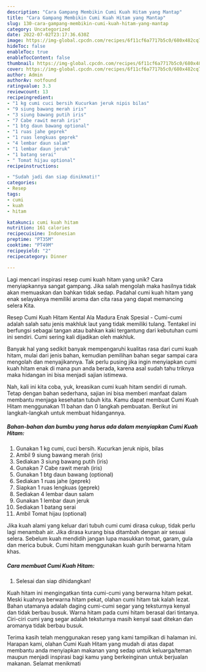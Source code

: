 ```yaml
---
description: "Cara Gampang Membikin Cumi Kuah Hitam yang Mantap"
title: "Cara Gampang Membikin Cumi Kuah Hitam yang Mantap"
slug: 130-cara-gampang-membikin-cumi-kuah-hitam-yang-mantap
category: Uncategorized
date: 2022-07-02T23:17:36.630Z
image: https://img-global.cpcdn.com/recipes/6f11cf6a7717b5c0/680x482cq70/cumi-kuah-hitam-foto-resep-utama.jpg
hideToc: false
enableToc: true
enableTocContent: false
thumbnail: https://img-global.cpcdn.com/recipes/6f11cf6a7717b5c0/680x482cq70/cumi-kuah-hitam-foto-resep-utama.jpg
cover: https://img-global.cpcdn.com/recipes/6f11cf6a7717b5c0/680x482cq70/cumi-kuah-hitam-foto-resep-utama.jpg
author: Admin
authorAv: notfound
ratingvalue: 3.3
reviewcount: 13
recipeingredient:
- "1 kg cumi cuci bersih Kucurkan jeruk nipis bilas"
- "9 siung bawang merah iris"
- "3 siung bawang putih iris"
- "7 Cabe rawit merah iris"
- "1 btg daun bawang optional"
- "1 ruas jahe geprek"
- "1 ruas lengkuas geprek"
- "4 lembar daun salam"
- "1 lembar daun jeruk"
- "1 batang serai"
- " Tomat hijau optional"
recipeinstructions:

- "Sudah jadi dan siap dinikmati!"
categories:
- Resep
tags:
- cumi
- kuah
- hitam

katakunci: cumi kuah hitam 
nutrition: 161 calories
recipecuisine: Indonesian
preptime: "PT35M"
cooktime: "PT49M"
recipeyield: "2"
recipecategory: Dinner

---
```





Lagi mencari inspirasi resep cumi kuah hitam yang unik? Cara menyiapkannya sangat gampang. Jika salah mengolah maka hasilnya tidak akan memuaskan dan bahkan tidak sedap. Padahal cumi kuah hitam yang enak selayaknya memiliki aroma dan cita rasa yang dapat memancing selera Kita.





Resep Cumi Kuah Hitam Kental Ala Madura Enak Spesial - Cumi-cumi adalah salah satu jenis makhluk laut yang tidak memiliki tulang. Tentakel ini berfungsi sebagai tangan atau bahkan kaki tergantung dari kebutuhan cumi ini sendiri. Cumi sering kali dijadikan oleh makhluk.

Banyak hal yang sedikit banyak mempengaruhi kualitas rasa dari cumi kuah hitam, mulai dari jenis bahan, kemudian pemilihan bahan segar sampai cara mengolah dan menyajikannya. Tak perlu pusing jika ingin menyiapkan cumi kuah hitam enak di mana pun anda berada, karena asal sudah tahu triknya maka hidangan ini bisa menjadi sajian istimewa.






Nah, kali ini kita coba, yuk, kreasikan cumi kuah hitam sendiri di rumah. Tetap dengan bahan sederhana, sajian ini bisa memberi manfaat dalam membantu menjaga kesehatan tubuh kita. Kamu dapat membuat Cumi Kuah Hitam menggunakan 11 bahan dan 0 langkah pembuatan. Berikut ini langkah-langkah untuk membuat hidangannya.

<!--inarticleads1-->

##### Bahan-bahan dan bumbu yang harus ada dalam menyiapkan Cumi Kuah Hitam:

1. Gunakan 1 kg cumi, cuci bersih. Kucurkan jeruk nipis, bilas
1. Ambil 9 siung bawang merah (iris)
1. Sediakan 3 siung bawang putih (iris)
1. Gunakan 7 Cabe rawit merah (iris)
1. Gunakan 1 btg daun bawang (optional)
1. Sediakan 1 ruas jahe (geprek)
1. Siapkan 1 ruas lengkuas (geprek)
1. Sediakan 4 lembar daun salam
1. Gunakan 1 lembar daun jeruk
1. Sediakan 1 batang serai
1. Ambil  Tomat hijau (optional)


Jika kuah alami yang keluar dari tubuh cumi cumi dirasa cukup, tidak perlu lagi menambah air. Jika dirasa kurang bisa ditambah dengan air sesuai selera. Sebelum kuah mendidih jangan lupa masukkan tomat, garam, gula dan merica bubuk. Cumi hitam menggunakan kuah gurih berwarna hitam khas. 

<!--inarticleads2-->

##### Cara membuat Cumi Kuah Hitam:


1. Selesai dan siap dihidangkan!

Kuah hitam ini mengingatkan tinta cumi-cumi yang berwarna hitam pekat. Meski kuahnya berwarna hitam pekat, olahan cumi hitam tak kalah lezat. Bahan utamanya adalah daging cumi-cumi segar yang teksturnya kenyal dan tidak berbau busuk. Warna hitam pada cumi hitam berasal dari tintanya. Ciri-ciri cumi yang segar adalah teksturnya masih kenyal saat ditekan dan aromanya tidak berbau busuk. 

Terima kasih telah menggunakan resep yang kami tampilkan di halaman ini. Harapan kami, olahan Cumi Kuah Hitam yang mudah di atas dapat membantu anda menyiapkan makanan yang sedap untuk keluarga/teman maupun menjadi inspirasi bagi kamu yang berkeinginan untuk berjualan makanan. Selamat menikmati
